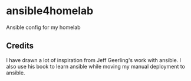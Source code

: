 # ansible4homelab
Ansible config for my homelab

## Credits
I have drawn a lot of inspiration from Jeff Geerling's work with ansible. I also use his book to learn ansible while moving my manual deployment to ansible.